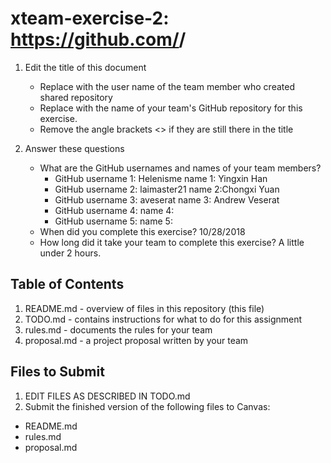 # xteam-exercise-2: https://github.com/<UserName>/<GitHubRepositoryName>

1. Edit the title of this document
   * Replace <UserName> with the user name of the team member who created shared repository
   * Replace <GitHubRepositoryName> with the name of your team's GitHub repository for this exercise.
   * Remove the angle brackets <> if they are still there in the title

2. Answer these questions
   * What are the GitHub usernames and names of your team members?
       * GitHub username 1: Helenisme      name 1: Yingxin Han
       * GitHub username 2: laimaster21    name 2:Chongxi Yuan
       * GitHub username 3: aveserat       name 3: Andrew Veserat
       * GitHub username 4:       name 4:
       * GitHub username 5:       name 5:
   * When did you complete this exercise? 10/28/2018
   * How long did it take your team to complete this exercise?    A little under 2 hours.
      
## Table of Contents

1. README.md - overview of files in this repository (this file)
2. TODO.md - contains instructions for what to do for this assignment
3. rules.md - documents the rules for your team
4. proposal.md - a project proposal written by your team

## Files to Submit

1. EDIT FILES AS DESCRIBED IN TODO.md
2. Submit the finished version of the following files to Canvas:

* README.md
* rules.md
* proposal.md
